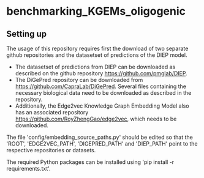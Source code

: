 # benchmarking_KGEMs_oligogenic

## Setting up

The usage of this repository requires first the download of two separate github repositories and the datasetset of predictions of the DIEP model. 
- The datasetset of predictions from DIEP can be downloaded as described on the github repository https://github.com/pmglab/DIEP.
- The DiGePred repository can be downloaded from https://github.com/CapraLab/DiGePred. Several files containing the necessary biological data need to be downloaded as described in the repository.
- Additionally, the Edge2vec Knowledge Graph Embedding Model also has an associated repository https://github.com/RoyZhengGao/edge2vec, which needs to be downloaded.

The file 'config/embedding_source_paths.py' should be edited so that the 'ROOT', 'EDGE2VEC_PATH', 'DIGEPRED_PATH' and 'DIEP_PATH' point to the respective repositories or datasets. 

The required Python packages can be installed using 'pip install -r requirements.txt'.
